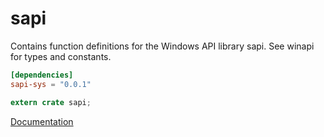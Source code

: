 # sapi #
Contains function definitions for the Windows API library sapi. See winapi for types and constants.

```toml
[dependencies]
sapi-sys = "0.0.1"
```

```rust
extern crate sapi;
```

[Documentation](https://retep998.github.io/doc/winapi/sapi/)
